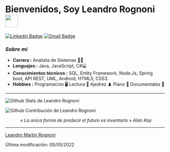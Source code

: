  
 <h1>Bienvenidos, Soy Leandro Rognoni</a> <img  src="https://camo.githubusercontent.com/109d34078c5b42039b59e075b4b242e51d522e1cad27866904cec2d97da582b2/68747470733a2f2f632e74656e6f722e636f6d2f57783949456d5a5a58536f41414141692f68692e676966" width="40" ></h1>


[![Linkedin Badge](https://img.shields.io/badge/-Leandro_Rognoni-blue?style=flat-square&logo=Linkedin&logoColor=white&link=https://www.linkedin.com/in/leandro-martin-rognoni-6548ab234/)](https://www.linkedin.com/in/leandro-martin-rognoni-6548ab234/)  [![Gmail Badge](https://img.shields.io/badge/-leandromartinrognoni@gmail.com-c14438?style=flat-square&logo=Gmail&logoColor=white&link=mailto:leandromartinrognoni@gmail.com)](mailto:leandromartinrognoni@gmail.com)
 
### <i>Sobre mí</i>

-  **Carrera :** Analista de Sistemas 👨‍💻 
-  **Lenguajes :** Java, JavaScript, C#💻
-  **Conocimientos técnicos :** SQL, Entity Framework, Node.Js, Spring boot, API REST, UML, Android, HTML5, CSS3.
-  **Hobbies :** Programación 🖥️ Lectura 📕 Ajedrez ♟️ Piano 🎹  Documentales 🦈

<hr>
<div>
   <p>
  <img alt="Github Stats de Leandro Rognoni" src="https://github-readme-stats.vercel.app/api?username=leandrorognoni&show_icons=true&theme=vue-dark"> 
  </p>
   <p><img alt="Github Contribución de Leandro Rognoni" src="https://github-readme-streak-stats.herokuapp.com?user=leandrorognoni&theme=vue-dark&date_format=M%20j%5B%2C%20Y%5D"/></p>
  <p> <i>&nbsp;&nbsp;&nbsp;&nbsp;&nbsp;&nbsp;&nbsp;&nbsp;&nbsp;&nbsp;&nbsp;&nbsp;« La única forma de predecir el futuro es inventarlo » Alan Kay</i></p>
</div>
 
-----
[Leandro Martin Rognoni](https://github.com/leandrorognoni)

Última modificación: 05/05/2022


